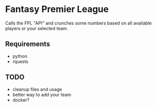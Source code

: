 # Fantasy Premier League
Calls the FPL "API" and crunches some numbers based on all available players or your selected team.

## Requirements
- python
- rquests

## TODO
- cleanup files and usage
- better way to add your team
- docker?
